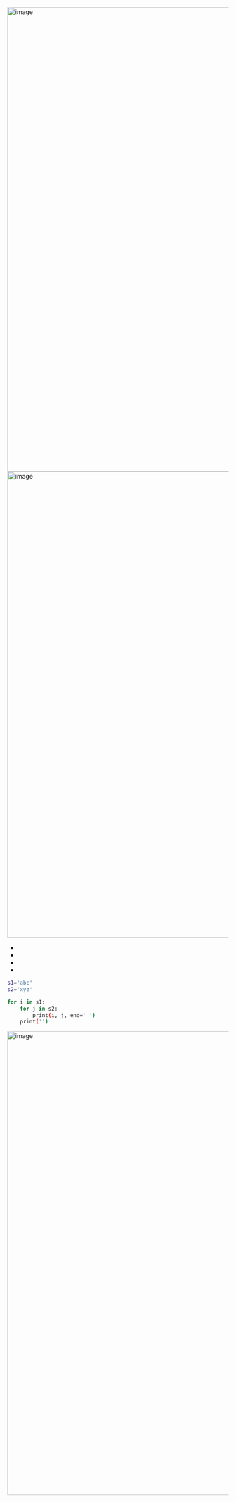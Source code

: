 
<img width="1057" alt="image" src="https://github.com/user-attachments/assets/8c160b17-91b9-45f1-b8be-46e283013fd9" />

<img width="1061" alt="image" src="https://github.com/user-attachments/assets/a39a7193-9817-4b7c-83f7-bba8859bb4b5" />

-
-
-
-

```sh
s1='abc'
s2='xyz'

for i in s1:
    for j in s2:
        print(i, j, end=' ')
    print('')
```

<img width="1056" alt="image" src="https://github.com/user-attachments/assets/2a805a2a-6170-43df-8342-a6fba35c26aa" />
